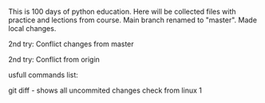 This is 100 days of python education. 
Here will be collected files with practice and lections from course.
Main branch renamed to "master".
Made local changes.

2nd try:
Conflict changes from master

2nd try:
Conflict from origin

usfull commands list:

git diff - shows all uncommited  changes
check from linux
1
